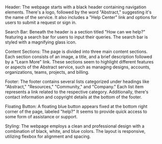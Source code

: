 Header: The webpage starts with a black header containing navigation elements. There's a logo, followed by the word "Abstract," suggesting it's the name of the service. It also includes a "Help Center" link and options for users to submit a request or sign in.

Search Bar: Beneath the header is a section titled "How can we help?" featuring a search bar for users to input their queries. The search bar is styled with a magnifying glass icon.

Content Sections: The page is divided into three main content sections. Each section consists of an image, a title, and a brief description followed by a "Learn More" link. These sections seem to highlight different features or aspects of the Abstract service, such as managing designs, accounts, organizations, teams, projects, and billing.

Footer: The footer contains several lists categorized under headings like "Abstract," "Resources," "Community," and "Company." Each list item represents a link related to the respective category. Additionally, there's contact information and copyright details at the bottom of the footer.

Floating Button: A floating blue button appears fixed at the bottom right corner of the page, labeled "help?" It seems to provide quick access to some form of assistance or support.

Styling: The webpage employs a clean and professional design with a combination of black, white, and blue colors. The layout is responsive, utilizing flexbox for alignment and spacing.
